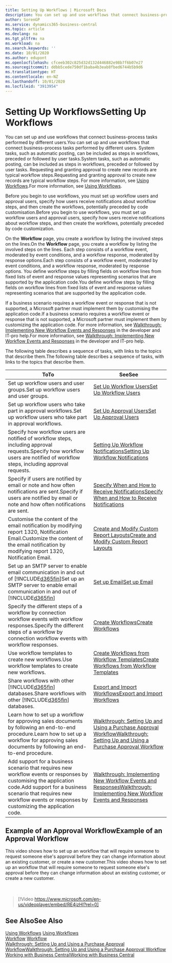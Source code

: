 ```yaml
---
title: Setting Up Workflows | Microsoft Docs
description: You can set up and use workflows that connect business-process tasks performed by different users. System tasks, such as automatic posting, can be included as steps in workflows, preceded or followed by user tasks. Requesting and granting approval to create new records are typical workflow steps.
author: SorenGP
ms.service: dynamics365-business-central
ms.topic: article
ms.devlang: na
ms.tgt_pltfrm: na
ms.workload: na
ms.search.keywords: ''
ms.date: 10/01/2020
ms.author: edupont
ms.openlocfilehash: cfceeb302c825d32d132d446882e98b7f6b07e27
ms.sourcegitcommit: ddbb5cede750df1baba4b3eab8fbed6744b5b9d6
ms.translationtype: HT
ms.contentlocale: en-NZ
ms.lasthandoff: 10/01/2020
ms.locfileid: "3913954"
---
```

# <a name="setting-up-workflows"></a><span data-ttu-id="0f203-105">Setting Up Workflows</span><span class="sxs-lookup"><span data-stu-id="0f203-105">Setting Up Workflows</span></span>
<span data-ttu-id="0f203-106">You can set up and use workflows that connect business-process tasks performed by different users.</span><span class="sxs-lookup"><span data-stu-id="0f203-106">You can set up and use workflows that connect business-process tasks performed by different users.</span></span> <span data-ttu-id="0f203-107">System tasks, such as automatic posting, can be included as steps in workflows, preceded or followed by user tasks.</span><span class="sxs-lookup"><span data-stu-id="0f203-107">System tasks, such as automatic posting, can be included as steps in workflows, preceded or followed by user tasks.</span></span> <span data-ttu-id="0f203-108">Requesting and granting approval to create new records are typical workflow steps.</span><span class="sxs-lookup"><span data-stu-id="0f203-108">Requesting and granting approval to create new records are typical workflow steps.</span></span> <span data-ttu-id="0f203-109">For more information, see [Using Workflows](across-use-workflows.md).</span><span class="sxs-lookup"><span data-stu-id="0f203-109">For more information, see [Using Workflows](across-use-workflows.md).</span></span>  

 <span data-ttu-id="0f203-110">Before you begin to use workflows, you must set up workflow users and approval users, specify how users receive notifications about workflow steps, and then create the workflows, potentially preceded by code customisation.</span><span class="sxs-lookup"><span data-stu-id="0f203-110">Before you begin to use workflows, you must set up workflow users and approval users, specify how users receive notifications about workflow steps, and then create the workflows, potentially preceded by code customization.</span></span>  

 <span data-ttu-id="0f203-111">On the **Workflow** page, you create a workflow by listing the involved steps on the lines.</span><span class="sxs-lookup"><span data-stu-id="0f203-111">On the **Workflow** page, you create a workflow by listing the involved steps on the lines.</span></span> <span data-ttu-id="0f203-112">Each step consists of a workflow event, moderated by event conditions, and a workflow response, moderated by response options.</span><span class="sxs-lookup"><span data-stu-id="0f203-112">Each step consists of a workflow event, moderated by event conditions, and a workflow response, moderated by response options.</span></span> <span data-ttu-id="0f203-113">You define workflow steps by filling fields on workflow lines from fixed lists of event and response values representing scenarios that are supported by the application code.</span><span class="sxs-lookup"><span data-stu-id="0f203-113">You define workflow steps by filling fields on workflow lines from fixed lists of event and response values representing scenarios that are supported by the application code.</span></span>  

 <span data-ttu-id="0f203-114">If a business scenario requires a workflow event or response that is not supported, a Microsoft partner must implement them by customising the application code.</span><span class="sxs-lookup"><span data-stu-id="0f203-114">If a business scenario requires a workflow event or response that is not supported, a Microsoft partner must implement them by customizing the application code.</span></span> <span data-ttu-id="0f203-115">For more information, see [Walkthrough: Implementing New Workflow Events and Responses](/dynamics-nav/Walkthrough--Implementing-New-Workflow-Events-and-Responses) in the developer and IT-pro help.</span><span class="sxs-lookup"><span data-stu-id="0f203-115">For more information, see [Walkthrough: Implementing New Workflow Events and Responses](/dynamics-nav/Walkthrough--Implementing-New-Workflow-Events-and-Responses) in the developer and IT-pro help.</span></span>

 <span data-ttu-id="0f203-116">The following table describes a sequence of tasks, with links to the topics that describe them.</span><span class="sxs-lookup"><span data-stu-id="0f203-116">The following table describes a sequence of tasks, with links to the topics that describe them.</span></span>  

|<span data-ttu-id="0f203-117">**To**</span><span class="sxs-lookup"><span data-stu-id="0f203-117">**To**</span></span>|<span data-ttu-id="0f203-118">**See**</span><span class="sxs-lookup"><span data-stu-id="0f203-118">**See**</span></span>|  
|------------|-------------|  
|<span data-ttu-id="0f203-119">Set up workflow users and user groups.</span><span class="sxs-lookup"><span data-stu-id="0f203-119">Set up workflow users and user groups.</span></span>|[<span data-ttu-id="0f203-120">Set Up Workflow Users</span><span class="sxs-lookup"><span data-stu-id="0f203-120">Set Up Workflow Users</span></span>](across-how-to-set-up-workflow-users.md)|  
|<span data-ttu-id="0f203-121">Set up workflow users who take part in approval workflows.</span><span class="sxs-lookup"><span data-stu-id="0f203-121">Set up workflow users who take part in approval workflows.</span></span>|[<span data-ttu-id="0f203-122">Set Up Approval Users</span><span class="sxs-lookup"><span data-stu-id="0f203-122">Set Up Approval Users</span></span>](across-how-to-set-up-approval-users.md)|  
|<span data-ttu-id="0f203-123">Specify how workflow users are notified of workflow steps, including approval requests.</span><span class="sxs-lookup"><span data-stu-id="0f203-123">Specify how workflow users are notified of workflow steps, including approval requests.</span></span>|[<span data-ttu-id="0f203-124">Setting Up Workflow Notifications</span><span class="sxs-lookup"><span data-stu-id="0f203-124">Setting Up Workflow Notifications</span></span>](across-setting-up-workflow-notifications.md)|  
|<span data-ttu-id="0f203-125">Specify if users are notified by email or note and how often notifications are sent.</span><span class="sxs-lookup"><span data-stu-id="0f203-125">Specify if users are notified by email or note and how often notifications are sent.</span></span>|[<span data-ttu-id="0f203-126">Specify When and How to Receive Notifications</span><span class="sxs-lookup"><span data-stu-id="0f203-126">Specify When and How to Receive Notifications</span></span>](across-how-to-specify-when-and-how-to-receive-notifications.md)|  
|<span data-ttu-id="0f203-127">Customise the content of the email notification by modifying report 1320, Notification Email.</span><span class="sxs-lookup"><span data-stu-id="0f203-127">Customize the content of the email notification by modifying report 1320, Notification Email.</span></span>|[<span data-ttu-id="0f203-128">Create and Modify Custom Report Layouts</span><span class="sxs-lookup"><span data-stu-id="0f203-128">Create and Modify Custom Report Layouts</span></span>](ui-how-create-custom-report-layout.md)|  
|<span data-ttu-id="0f203-129">Set up an SMTP server to enable email communication in and out of [!INCLUDE[d365fin](includes/d365fin_md.md)]</span><span class="sxs-lookup"><span data-stu-id="0f203-129">Set up an SMTP server to enable email communication in and out of [!INCLUDE[d365fin](includes/d365fin_md.md)]</span></span>|[<span data-ttu-id="0f203-130">Set up Email</span><span class="sxs-lookup"><span data-stu-id="0f203-130">Set up Email</span></span>](admin-how-setup-email.md)|
|<span data-ttu-id="0f203-131">Specify the different steps of a workflow by connection workflow events with workflow responses.</span><span class="sxs-lookup"><span data-stu-id="0f203-131">Specify the different steps of a workflow by connection workflow events with workflow responses.</span></span>|[<span data-ttu-id="0f203-132">Create Workflows</span><span class="sxs-lookup"><span data-stu-id="0f203-132">Create Workflows</span></span>](across-how-to-create-workflows.md)|  
|<span data-ttu-id="0f203-133">Use workflow templates to create new workflows.</span><span class="sxs-lookup"><span data-stu-id="0f203-133">Use workflow templates to create new workflows.</span></span>|[<span data-ttu-id="0f203-134">Create Workflows from Workflow Templates</span><span class="sxs-lookup"><span data-stu-id="0f203-134">Create Workflows from Workflow Templates</span></span>](across-how-to-create-workflows-from-workflow-templates.md)|  
|<span data-ttu-id="0f203-135">Share workflows with other [!INCLUDE[d365fin](includes/d365fin_md.md)] databases.</span><span class="sxs-lookup"><span data-stu-id="0f203-135">Share workflows with other [!INCLUDE[d365fin](includes/d365fin_md.md)] databases.</span></span>|[<span data-ttu-id="0f203-136">Export and Import Workflows</span><span class="sxs-lookup"><span data-stu-id="0f203-136">Export and Import Workflows</span></span>](across-how-to-export-and-import-workflows.md)|  
|<span data-ttu-id="0f203-137">Learn how to set up a workflow for approving sales documents by following an end-to-end procedure.</span><span class="sxs-lookup"><span data-stu-id="0f203-137">Learn how to set up a workflow for approving sales documents by following an end-to-end procedure.</span></span>|[<span data-ttu-id="0f203-138">Walkthrough: Setting Up and Using a Purchase Approval Workflow</span><span class="sxs-lookup"><span data-stu-id="0f203-138">Walkthrough: Setting Up and Using a Purchase Approval Workflow</span></span>](walkthrough-setting-up-and-using-a-purchase-approval-workflow.md)|  
|<span data-ttu-id="0f203-139">Add support for a business scenario that requires new workflow events or responses by customising the application code.</span><span class="sxs-lookup"><span data-stu-id="0f203-139">Add support for a business scenario that requires new workflow events or responses by customizing the application code.</span></span>|[<span data-ttu-id="0f203-140">Walkthrough: Implementing New Workflow Events and Responses</span><span class="sxs-lookup"><span data-stu-id="0f203-140">Walkthrough: Implementing New Workflow Events and Responses</span></span>](/dynamics-nav/Walkthrough--Implementing-New-Workflow-Events-and-Responses)|  

## <a name="example-of-an-approval-workflow"></a><span data-ttu-id="0f203-141">Example of an Approval Workflow</span><span class="sxs-lookup"><span data-stu-id="0f203-141">Example of an Approval Workflow</span></span>
<span data-ttu-id="0f203-142">This video shows how to set up an workflow that will require someone to request someone else's approval before they can change information about an existing customer, or create a new customer.</span><span class="sxs-lookup"><span data-stu-id="0f203-142">This video shows how to set up an workflow that will require someone to request someone else's approval before they can change information about an existing customer, or create a new customer.</span></span>  
<br><br>  

> [!Video https://www.microsoft.com/en-us/videoplayer/embed/RE4jzHI?rel=0]

## <a name="see-also"></a><span data-ttu-id="0f203-143">See Also</span><span class="sxs-lookup"><span data-stu-id="0f203-143">See Also</span></span>  
 <span data-ttu-id="0f203-144">[Using Workflows](across-use-workflows.md) </span><span class="sxs-lookup"><span data-stu-id="0f203-144">[Using Workflows](across-use-workflows.md) </span></span>  
 <span data-ttu-id="0f203-145">[Workflow](across-workflow.md) </span><span class="sxs-lookup"><span data-stu-id="0f203-145">[Workflow](across-workflow.md) </span></span>  
 [<span data-ttu-id="0f203-146">Walkthrough: Setting Up and Using a Purchase Approval Workflow</span><span class="sxs-lookup"><span data-stu-id="0f203-146">Walkthrough: Setting Up and Using a Purchase Approval Workflow</span></span>](walkthrough-setting-up-and-using-a-purchase-approval-workflow.md)  
 [<span data-ttu-id="0f203-147">Working with Business Central</span><span class="sxs-lookup"><span data-stu-id="0f203-147">Working with Business Central</span></span>](ui-work-product.md)
